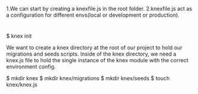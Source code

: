 
1.We can start by creating a knexfile.js in the root folder.
2.knexfile.js  act as a configuration for different envs(local or  development or production).

# 
$ knex init

We want to create a knex directory at the root of our project to hold our migrations and seeds scripts. Inside of the knex directory, we need a knex.js file to hold the single instance of the knex module with the correct environment config.

$ mkdir knex
$ mkdir knex/migrations
$ mkdir knex/seeds
$ touch knex/knex.js